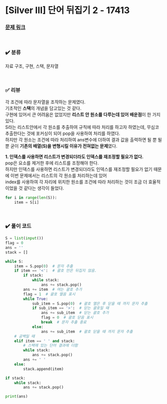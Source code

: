 # [Silver III] 단어 뒤집기 2 - 17413

### [문제 링크](https://www.acmicpc.net/problem/17413)

<br>

### ✔️ 분류

자료 구조, 구현, 스택, 문자열

<br>

### ✅ 리뷰

각 조건에 따라 문자열을 조작하는 문제였다. <br>
기초적인 **스택**의 개념을 담고있는 것 같다. <br>
구현에 있어서 큰 어려움은 없었지만 **리스트 안 원소를 다루는데 있어 배운점**이 한 가지 있다. <br>
S라는 리스트안에서 각 원소를 추출하여 규칙에 따라 처리를 하고자 하였는데, 무심코 추출한다는 것에 포커싱이 되어 pop을 사용하여 처리를 하였다. <br>
하지만 각 원소는 조건에 따라 처리하여 ans변수에 더하여 결과 값을 출력하면 될 뿐 될 뿐 굳이 **기존의 배열(S)을 변형시킬 이유가 전혀없는 문제**였다. <br>

**1. 인덱스를 사용하면 리스트가 변경되더라도 인덱스를 재조정할 필요가 없다.** <br>
pop은 요소를 제거한 후에 리스트를 조정해야 한다. <br>
하지만 인덱스를 사용하면 리스트가 변경되더라도 인덱스를 재조정할 필요가 없기 때문에 이번 문제에서는 리스트의 각 원소를 처리하는데 있어 <br>
index를 사용하여 각 자리에 위치한 원소를 조건에 따라 처리하는 것이 조금 더 효율적이었을 것 같다는 생각이 들었다.

```python
for i in range(len(S)):
    item = S[i]
```

<br>

### ✔️ 풀이 코드

```python
S = list(input())
flag = 0
ans = ''
stack = []

while S:
    item = S.pop(0)  # 문자 추출
    if item == '<':  # 괄호 안은 뒤집지 않음.
        if stack:
            while stack:
                ans += stack.pop()
        ans += item  # 여는 괄호 추가
        flag = 1  # 괄호 열음 표시
        while True:
            sub_item = S.pop(0)  # 괄호 열은 후 닫을 때 까지 문자 추출
            if sub_item == '>':  # 닫는 괄호일 때
                ans += sub_item  # 닫는 괄호 추가
                flag = 0  # 괄호 닫음 표시
                break  # 문자 추출 종료
            else:
                ans += sub_item  # 괄호 닫을 때 까지 문자 추출
    # 공백일 때
    elif item == ' ' and stack:
        # 스택에 있는 단어 결과에 더함
        while stack:
            ans += stack.pop()
        ans += ' '
    else:
        stack.append(item)

if stack:
    while stack:
        ans += stack.pop()

print(ans)
```
